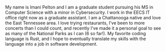 My name is Imani Pelton and I am a graduate student pursuing his MS in Computer Science with a minor in Cybersecurity. I work in the EECS IT office right now as a graduate assistant. I am a Chattanooga native and love the East Tennessee area. I love trying restaurants, I've been to more concerts than I could count, and recently I've made it a personal goal to see as many of the National Parks as I can (6 so far!). My favorite coding language is Rust, and I hope to eventually translate my skills with the language into a job in software development.

